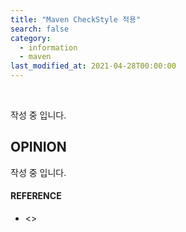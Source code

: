 ```yaml
---
title: "Maven CheckStyle 적용"
search: false
category:
  - information
  - maven
last_modified_at: 2021-04-28T00:00:00
---
```


<br>

작성 중 입니다.

## OPINION
작성 중 입니다.

#### REFERENCE
- <>

